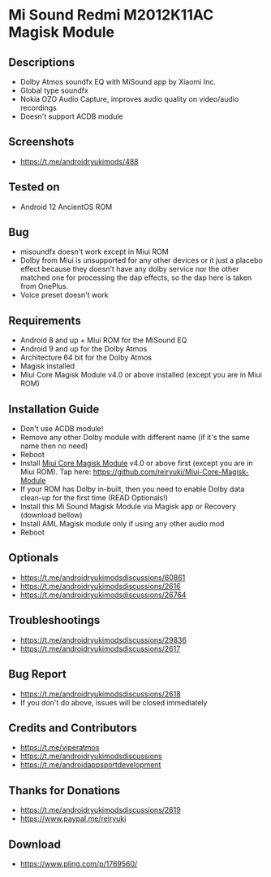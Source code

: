 # Mi Sound Redmi M2012K11AC Magisk Module

## Descriptions
- Dolby Atmos soundfx EQ with MiSound app by Xiaomi Inc.
- Global type soundfx
- Nokia OZO Audio Capture, improves audio quality on video/audio recordings
- Doesn't support ACDB module

## Screenshots
- https://t.me/androidryukimods/488

## Tested on
- Android 12 AncientOS ROM

## Bug
- misoundfx doesn't work except in Miui ROM
- Dolby from Miui is unsupported for any other devices or it just a placebo effect because they doesn't have any dolby service nor the other matched one for processing the dap effects, so the dap here is taken from OnePlus.
- Voice preset doesn't work

## Requirements
- Android 8 and up + Miui ROM for the MiSound EQ
- Android 9 and up for the Dolby Atmos
- Architecture 64 bit for the Dolby Atmos
- Magisk installed
- Miui Core Magisk Module v4.0 or above installed (except you are in Miui ROM)

## Installation Guide
- Don't use ACDB module!
- Remove any other Dolby module with different name (if it's the same name then no need)
- Reboot
- Install [Miui Core Magisk Module](https://github.com/reiryuki/Miui-Core-Magisk-Module) v4.0 or above first (except you are in Miui ROM). Tap here: https://github.com/reiryuki/Miui-Core-Magisk-Module
- If your ROM has Dolby in-built, then you need to enable Dolby data clean-up for the first time (READ Optionals!)
- Install this Mi Sound Magisk Module via Magisk app or Recovery (download bellow)
- Install AML Magisk module only if using any other audio mod
- Reboot

## Optionals
- https://t.me/androidryukimodsdiscussions/60861
- https://t.me/androidryukimodsdiscussions/2616
- https://t.me/androidryukimodsdiscussions/26764

## Troubleshootings
- https://t.me/androidryukimodsdiscussions/29836
- https://t.me/androidryukimodsdiscussions/2617

## Bug Report
- https://t.me/androidryukimodsdiscussions/2618
- If you don't do above, issues will be closed immediately

## Credits and Contributors
- https://t.me/viperatmos
- https://t.me/androidryukimodsdiscussions
- https://t.me/androidappsportdevelopment

## Thanks for Donations
- https://t.me/androidryukimodsdiscussions/2619
- https://www.paypal.me/reiryuki

## Download
- https://www.pling.com/p/1769560/



